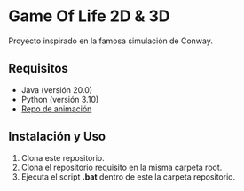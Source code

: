 # Game Of Life 2D & 3D

Proyecto inspirado en la famosa simulación de Conway.

## Requisitos

- Java (versión 20.0)
- Python (versión 3.10)
- [Repo de animación](https://github.com/TomyMarengo/GameOfLifeAnimation)

## Instalación y Uso

1. Clona este repositorio.
2. Clona el repositorio requisito en la misma carpeta root.
3. Ejecuta el script **.bat** dentro de este la carpeta repositorio.